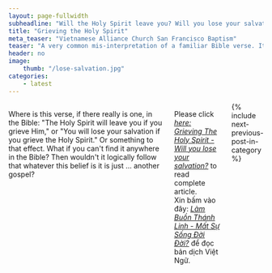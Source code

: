 ```yaml
---
layout: page-fullwidth
subheadline: "Will the Holy Spirit leave you? Will you lose your salvation?"
title: "Grieving the Holy Spirit"
meta_teaser: "Vietnamese Alliance Church San Francisco Baptism"
teaser: "A very common mis-interpretation of a familiar Bible verse. It is not taught in seminary, but widely preached and accepted by many Christians. What is the impact of this interpretation on a Christian's relationship with God? Is it in harmony with the rest of Scriptures? Let us explore."
header: no
image:
    thumb: "/lose-salvation.jpg"
categories:
    - latest
---
```

<!--more-->
<div class="small-12 columns" style="padding: 0px; border-bottom: none;" markdown="1">

Where is this verse, if there really is one, in the Bible: "The Holy Spirit will leave you if you grieve Him," or "You will lose your salvation if you grieve the Holy Spirit." Or something to that effect. What if you can't find it anywhere in the Bible? Then wouldn't it logically follow that whatever this belief is it is just ... another gospel?

Please click <a href="/bible-topics/meditations/grieving-holy-spirit/"><u><em>here: Grieving The Holy Spirit - Will you lose your salvation?</em></u></a> to read complete article.<br />
Xin bấm vào đây: <a href="/hoc-kinh-thanh/suy-gam/lam-buon-thanh-linh/"><u><em>Làm Buồn Thánh Linh - Mất Sự Sống Đời Đời?</em></u></a> để đọc bản dịch Việt Ngữ.

<div class="small-12" style="padding: 0px; border-bottom: none;">
    {% include next-previous-post-in-category %}
</div>
